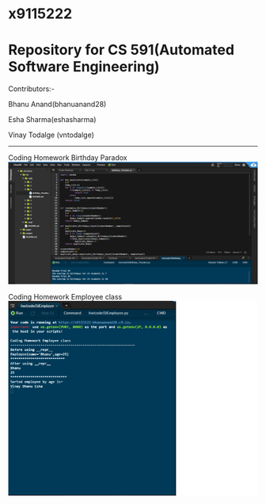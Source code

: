 # x9115222
# Repository for CS 591(Automated Software Engineering)

Contributors:-

  Bhanu Anand(bhanuanand28)
  
  Esha Sharma(eshasharma)
  
  Vinay Todalge (vntodalge)

_____________________________________________________________________________________________________________________________

Coding Homework Birthday Paradox
![alt tag](https://github.com/bhanuanand28/x9115222/blob/master/hw/code/3/SnapShots/birthday_Paradox.png)

Coding Homework Employee class
![alt tag](https://github.com/bhanuanand28/x9115222/blob/master/hw/code/3/SnapShots/Employee.png)




